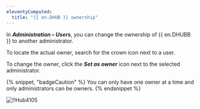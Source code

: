 ```yaml
---
eleventyComputed:
  title: "{{ en.DHUB }} ownership"
---
```

In ***Administration – Users***, you can change the ownership of {{ en.DHUBB }} to another administrator.

To locate the actual owner, search for the crown icon next to a user.

To change the owner, click the ***Set as owner*** icon next to the selected administrator.

{% snippet, "badgeCaution" %}
You can only have one owner at a time and only administrators can be owners.
{% endsnippet %}

![!!Hub4105](https://cdnweb.devolutions.net/docs/docs_en_hub_Hub4105.png)
